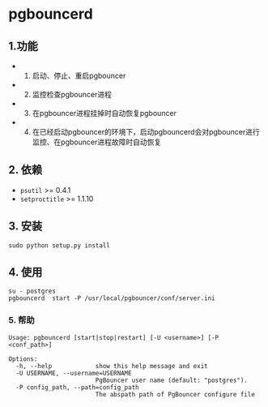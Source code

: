 # pgbouncerd
## 1.功能
* 1. 启动、停止、重启pgbouncer
* 2. 监控检查pgbouncer进程
* 3. 在pgbouncer进程挂掉时自动恢复pgbouncer
* 4. 在已经启动pgbouncer的环境下，启动pgbouncerd会对pgbouncer进行监控、在pgbouncer进程故障时自动恢复
## 2. 依赖
* `psutil` >= 0.4.1
* `setproctitle` >= 1.1.10
## 3. 安装
```
sudo python setup.py install
```
## 4. 使用
```
su - postgres
pgbouncerd  start -P /usr/local/pgbouncer/conf/server.ini
```
### 5. 帮助
```
Usage: pgbouncerd [start|stop|restart] [-U <username>] [-P <conf_path>]

Options:
  -h, --help            show this help message and exit
  -U USERNAME, --username=USERNAME
                        PgBouncer user name (default: "postgres").
  -P config_path, --path=config_path
                        The abspath path of PgBouncer configure file
```
